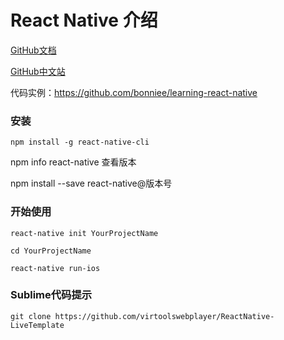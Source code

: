 # React Native 介绍

[GitHub文档](http://facebook.github.io/react-native/docs/getting-started.html)

[GitHub中文站](http://reactnative.cn/)

代码实例：https://github.com/bonniee/learning-react-native

### 安装

`npm install -g react-native-cli`

npm info react-native 查看版本

npm install --save react-native@版本号


### 开始使用

`react-native init YourProjectName`

`cd YourProjectName`

`react-native run-ios`

### Sublime代码提示

`git clone https://github.com/virtoolswebplayer/ReactNative-LiveTemplate`
